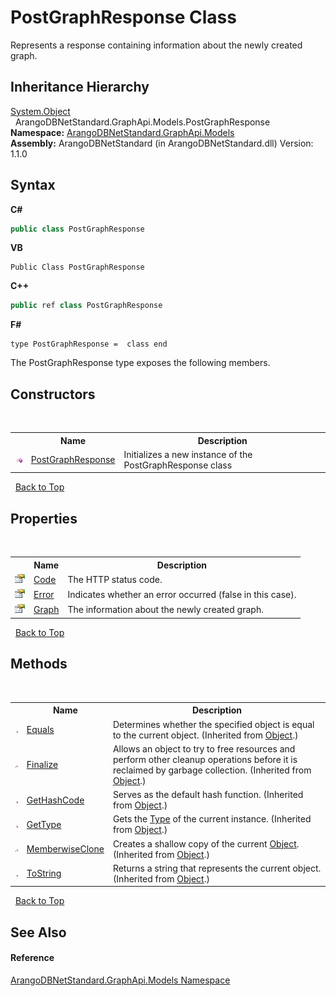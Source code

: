 # PostGraphResponse Class
 

Represents a response containing information about the newly created graph.


## Inheritance Hierarchy
<a href="https://docs.microsoft.com/dotnet/api/system.object" target="_blank" rel="noopener noreferrer">System.Object</a><br />&nbsp;&nbsp;ArangoDBNetStandard.GraphApi.Models.PostGraphResponse<br />
**Namespace:**&nbsp;<a href="6fb2338d-d8f7-f9c1-2056-1702fe9bf954">ArangoDBNetStandard.GraphApi.Models</a><br />**Assembly:**&nbsp;ArangoDBNetStandard (in ArangoDBNetStandard.dll) Version: 1.1.0

## Syntax

**C#**<br />
``` C#
public class PostGraphResponse
```

**VB**<br />
``` VB
Public Class PostGraphResponse
```

**C++**<br />
``` C++
public ref class PostGraphResponse
```

**F#**<br />
``` F#
type PostGraphResponse =  class end
```

The PostGraphResponse type exposes the following members.


## Constructors
&nbsp;<table><tr><th></th><th>Name</th><th>Description</th></tr><tr><td>![Public method](media/pubmethod.gif "Public method")</td><td><a href="9743df9c-b560-ecf5-46c3-6c77e78d8c8a">PostGraphResponse</a></td><td>
Initializes a new instance of the PostGraphResponse class</td></tr></table>&nbsp;
<a href="#postgraphresponse-class">Back to Top</a>

## Properties
&nbsp;<table><tr><th></th><th>Name</th><th>Description</th></tr><tr><td>![Public property](media/pubproperty.gif "Public property")</td><td><a href="91d16dc5-9967-00e2-4a40-dac6091db6bc">Code</a></td><td>
The HTTP status code.</td></tr><tr><td>![Public property](media/pubproperty.gif "Public property")</td><td><a href="6c8456d7-0606-b205-6bd2-a7ee431e2793">Error</a></td><td>
Indicates whether an error occurred (false in this case).</td></tr><tr><td>![Public property](media/pubproperty.gif "Public property")</td><td><a href="be5f1f45-85b1-54bb-256c-0ccae3f9612c">Graph</a></td><td>
The information about the newly created graph.</td></tr></table>&nbsp;
<a href="#postgraphresponse-class">Back to Top</a>

## Methods
&nbsp;<table><tr><th></th><th>Name</th><th>Description</th></tr><tr><td>![Public method](media/pubmethod.gif "Public method")</td><td><a href="https://docs.microsoft.com/dotnet/api/system.object.equals#system-object-equals(system-object)" target="_blank" rel="noopener noreferrer">Equals</a></td><td>
Determines whether the specified object is equal to the current object.
 (Inherited from <a href="https://docs.microsoft.com/dotnet/api/system.object" target="_blank" rel="noopener noreferrer">Object</a>.)</td></tr><tr><td>![Protected method](media/protmethod.gif "Protected method")</td><td><a href="https://docs.microsoft.com/dotnet/api/system.object.finalize#system-object-finalize" target="_blank" rel="noopener noreferrer">Finalize</a></td><td>
Allows an object to try to free resources and perform other cleanup operations before it is reclaimed by garbage collection.
 (Inherited from <a href="https://docs.microsoft.com/dotnet/api/system.object" target="_blank" rel="noopener noreferrer">Object</a>.)</td></tr><tr><td>![Public method](media/pubmethod.gif "Public method")</td><td><a href="https://docs.microsoft.com/dotnet/api/system.object.gethashcode#system-object-gethashcode" target="_blank" rel="noopener noreferrer">GetHashCode</a></td><td>
Serves as the default hash function.
 (Inherited from <a href="https://docs.microsoft.com/dotnet/api/system.object" target="_blank" rel="noopener noreferrer">Object</a>.)</td></tr><tr><td>![Public method](media/pubmethod.gif "Public method")</td><td><a href="https://docs.microsoft.com/dotnet/api/system.object.gettype#system-object-gettype" target="_blank" rel="noopener noreferrer">GetType</a></td><td>
Gets the <a href="https://docs.microsoft.com/dotnet/api/system.type" target="_blank" rel="noopener noreferrer">Type</a> of the current instance.
 (Inherited from <a href="https://docs.microsoft.com/dotnet/api/system.object" target="_blank" rel="noopener noreferrer">Object</a>.)</td></tr><tr><td>![Protected method](media/protmethod.gif "Protected method")</td><td><a href="https://docs.microsoft.com/dotnet/api/system.object.memberwiseclone#system-object-memberwiseclone" target="_blank" rel="noopener noreferrer">MemberwiseClone</a></td><td>
Creates a shallow copy of the current <a href="https://docs.microsoft.com/dotnet/api/system.object" target="_blank" rel="noopener noreferrer">Object</a>.
 (Inherited from <a href="https://docs.microsoft.com/dotnet/api/system.object" target="_blank" rel="noopener noreferrer">Object</a>.)</td></tr><tr><td>![Public method](media/pubmethod.gif "Public method")</td><td><a href="https://docs.microsoft.com/dotnet/api/system.object.tostring#system-object-tostring" target="_blank" rel="noopener noreferrer">ToString</a></td><td>
Returns a string that represents the current object.
 (Inherited from <a href="https://docs.microsoft.com/dotnet/api/system.object" target="_blank" rel="noopener noreferrer">Object</a>.)</td></tr></table>&nbsp;
<a href="#postgraphresponse-class">Back to Top</a>

## See Also


#### Reference
<a href="6fb2338d-d8f7-f9c1-2056-1702fe9bf954">ArangoDBNetStandard.GraphApi.Models Namespace</a><br />